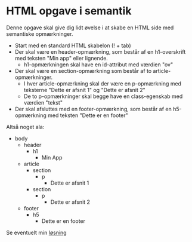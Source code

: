 # HTML opgave i semantik

Denne opgave skal give dig lidt øvelse i at skabe en HTML side med semantiske opmærkninger.

- Start med en standard HTML skabelon (! + tab)
- Der skal være en header-opmærkning, som består af en h1-overskrift med teksten "Min app" eller lignende. 
  - h1-opmærkningen skal have en id-attribut med værdien "ov"
- Der skal være en section-opmærkning som består af to article-opmærkninger.
  - I hver article-opmærkning skal der være en p-opmærkning med teksterne "Dette er afsnit 1" og "Dette er afsnit 2"
  - De to p-opmærkninger skal begge have en class-egenskab med værdien "tekst"
- Der skal afsluttes med en footer-opmærkning, som består af en h5-opmærkning med teksten "Dette er en footer"

Altså noget ala:

  - body
    - header
      - h1
        - Min App
    - article
      - section
        - p
          - Dette er afsnit 1
      - section
        - p
          - Dette er afsnit 2
    - footer
      - h5
        - Dette er en footer

Se eventuelt min [løsning](index.html)